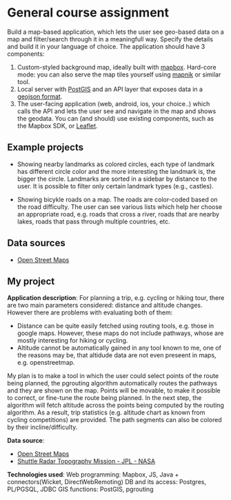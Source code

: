 # General course assignment

Build a map-based application, which lets the user see geo-based data on a map and filter/search through it in a meaningfull way. Specify the details and build it in your language of choice. The application should have 3 components:

1. Custom-styled background map, ideally built with [mapbox](http://mapbox.com). Hard-core mode: you can also serve the map tiles yourself using [mapnik](http://mapnik.org/) or similar tool.
2. Local server with [PostGIS](http://postgis.net/) and an API layer that exposes data in a [geojson format](http://geojson.org/).
3. The user-facing application (web, android, ios, your choice..) which calls the API and lets the user see and navigate in the map and shows the geodata. You can (and should) use existing components, such as the Mapbox SDK, or [Leaflet](http://leafletjs.com/).

## Example projects

- Showing nearby landmarks as colored circles, each type of landmark has different circle color and the more interesting the landmark is, the bigger the circle. Landmarks are sorted in a sidebar by distance to the user. It is possible to filter only certain landmark types (e.g., castles).

- Showing bicykle roads on a map. The roads are color-coded based on the road difficulty. The user can see various lists which help her choose an appropriate road, e.g. roads that cross a river, roads that are nearby lakes, roads that pass through multiple countries, etc.

## Data sources
- [Open Street Maps](https://www.openstreetmap.org/)

## My project

**Application description**: 
For planning a trip, e.g. cycling or hiking tour, there are two main parameters considered: distance and altitude changes.
However there are problems with evaluating both of them:
- Distance can be quite easily fetched using routing tools, e.g. those in google maps. However, these maps do not include pathways, whose are mostly interesting for hiking or cycling.
- Altitude cannot be automatically gained in any tool known to me, one of the reasons may be, that altidude data are not even preseent in maps, e.g. openstreetmap.

My plan is to make a tool in which the user could select points of the route being planned, the pgrouting algorithm automatically routes the pathways and they are shown on the map.
Points will be movable, to make it possible to correct, or fine-tune the route being planned.
In the next step, the algorithm will fetch altitude across the points being computed by the routing algorithm. As a result, trip statistics (e.g. altitude chart as known from cycling competitions) are provided.
The path segments can also be colored by their incline/difficulty.

**Data source**: 
- [Open Street Maps](https://www.openstreetmap.org/)
- [Shuttle Radar Topography Mission - JPL - NASA](http://www2.jpl.nasa.gov/srtm/)

**Technologies used**: 
Web programming: Mapbox, JS, Java + connectors(Wicket, DirectWebRemoting)
DB and its access: Postgres, PL/PGSQL, JDBC
GIS functions: PostGIS, pgrouting
